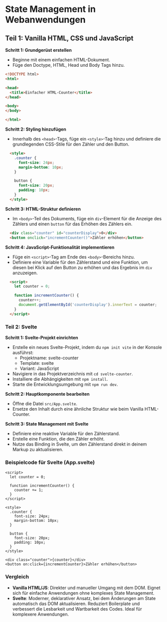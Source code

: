 # State Management in Webanwendungen

## Teil 1: Vanilla HTML, CSS und JavaScript

**Schritt 1: Grundgerüst erstellen**

- Beginne mit einem einfachen HTML-Dokument.
- Füge den Doctype, HTML, Head und Body Tags hinzu.

```html
<!DOCTYPE html>
<html>

<head>
  <title>Einfacher HTML-Counter</title>
</head>

<body>
</body>

</html>
```


**Schritt 2: Styling hinzufügen**

- Innerhalb des `<head>`-Tags, füge ein `<style>`-Tag hinzu und definiere die grundlegenden CSS-Stile für den Zähler und den Button.

```html
  <style>
    .counter {
      font-size: 24px;
      margin-bottom: 10px;
    }

    button {
      font-size: 20px;
      padding: 10px;
    }
  </style>

```

**Schritt 3: HTML-Struktur definieren**

- Im `<body>`-Teil des Dokuments, füge ein `div`-Element für die Anzeige des Zählers und einen `button` für das Erhöhen des Zählers ein.


```html
  <div class="counter" id="counterDisplay">0</div>
  <button onclick="incrementCounter()">Zähler erhöhen</button>
```

**Schritt 4: JavaScript-Funktionalität implementieren**

- Füge ein `<script>`-Tag am Ende des `<body>`-Bereichs hinzu.
- Definiere eine Variable für den Zählerstand und eine Funktion, um diesen bei Klick auf den Button zu erhöhen und das Ergebnis im `div` anzuzeigen.

```html
  <script>
    let counter = 0;

    function incrementCounter() {
      counter++;
      document.getElementById('counterDisplay').innerText = counter;
    }
  </script>
```

### Teil 2: Svelte

**Schritt 1: Svelte-Projekt einrichten**

- Erstelle ein neues Svelte-Projekt, indem du `npm init vite` in der Konsole ausführst:
  - Projektname: svelte-counter
  - Template: svelte
  - Variant: JavaScript
- Navigiere in das Projektverzeichnis mit `cd svelte-counter`.
- Installiere die Abhängigkeiten mit `npm install`.
- Starte die Entwicklungsumgebung mit `npm run dev`.

**Schritt 2: Hauptkomponente bearbeiten**

- Öffne die Datei `src/App.svelte`.
- Ersetze den Inhalt durch eine ähnliche Struktur wie beim Vanilla HTML-Counter.

**Schritt 3: State Management mit Svelte**

- Definiere eine reaktive Variable für den Zählerstand.
- Erstelle eine Funktion, die den Zähler erhöht.
- Nutze das Binding in Svelte, um den Zählerstand direkt in deinem Markup zu aktualisieren.

### Beispielcode für Svelte (App.svelte)

```svelte
<script>
  let counter = 0;

  function incrementCounter() {
    counter += 1;
  }
</script>

<style>
  .counter {
    font-size: 24px;
    margin-bottom: 10px;
  }

  button {
    font-size: 20px;
    padding: 10px;
  }
</style>

<div class="counter">{counter}</div>
<button on:click={incrementCounter}>Zähler erhöhen</button>
```

### Vergleich

- **Vanilla HTML/JS**: Direkter und manueller Umgang mit dem DOM. Eignet sich für einfache Anwendungen ohne komplexes State Management.
- **Svelte**: Moderner, deklarativer Ansatz, bei dem Änderungen am State automatisch das DOM aktualisieren. Reduziert Boilerplate und verbessert die Lesbarkeit und Wartbarkeit des Codes. Ideal für komplexere Anwendungen.
